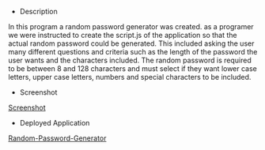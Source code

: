 * Description 

In this program a random password generator was created. as a programer we were instructed to create the script.js of the application so that the actual random password could be generated. This included asking the user many different questions and criteria such as the length of the password the user wants and the characters included. The random password is required to be between 8 and 128 characters and must select if they want lower case letters, upper case letters, numbers and special characters to be included.

* Screenshot 

[Screenshot](/Develop/images/randomPasswordGenerator.PNG)

* Deployed Application 

[Random-Password-Generator]()